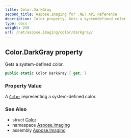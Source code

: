 ```yaml
---
title: Color.DarkGray
second_title: Aspose.Imaging for .NET API Reference
description: Color property. Gets a systemdefined color
type: docs
weight: 250
url: /net/aspose.imaging/color/darkgray/
---
```

## Color.DarkGray property

Gets a system-defined color.

```csharp
public static Color DarkGray { get; }
```

### Property Value

A [`Color`](../) representing a system-defined color.

### See Also

* struct [Color](../)
* namespace [Aspose.Imaging](../../color/)
* assembly [Aspose.Imaging](../../../)


